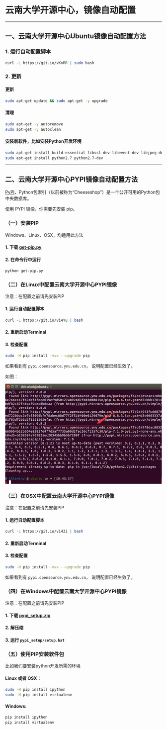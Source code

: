 # 云南大学开源中心，镜像自动配置

-----------

## 一、云南大学开源中心Ubuntu镜像自动配置方法

### 1. 运行自动配置脚本

```bash
curl -L https://git.io/vKvRR | sudo bash
```

### 2. 更新

#### 更新
```bash
sudo apt-get update && sudo apt-get -y upgrade
```

#### 清理
```bash
sudo apt-get -y autoremove
sudo apt-get -y autoclean
```

#### 安装新软件，比如安装Python开发环境
```bash
sudo apt-get install build-essential libssl-dev libevent-dev libjpeg-dev libxml2-dev libxslt-dev vim git
sudo apt-get install python2.7 python2.7-dev
```

-----------

## 二、云南大学开源中心PYPI镜像自动配置方法

[PyPI](https://pypi.python.org/pypi)，Python包索引（以前被称为“Cheeseshop”）是一个公开可用的Python包中央数据库。

使用 PYPI 镜像，你需要先安装 pip。

### （一）安装PIP

Windows、Linux、OSX，均适用此方法

#### 1. 下载 [get-pip.py](https://bootstrap.pypa.io/get-pip.py)

#### 2. 在命令行中运行
```bash
python get-pip.py
```

### （二）在Linux中配置云南大学开源中心PYPI镜像

注意：在配置之前请先安装PIP

#### 1. 运行自动配置脚本
```bash
curl -L https://git.io/vi4Yu | bash
```

#### 2. 重新启动Terminal

#### 3. 检查配置
```bash
sudo -H pip install -vvv --upgrade pip
```

如果看到有 <code>pypi.opensource.ynu.edu.cn</code>， 说明配置已经生效了。

如图：

![检查配置](https://raw.githubusercontent.com/opensource-yunnan-university/source_automate/master/pypi/linux/pypi_linux_test_success.png)




### （三）在OSX中配置云南大学开源中心PYPI镜像

注意：在配置之前请先安装PIP

#### 1. 运行自动配置脚本
```bash
curl -L https://git.io/vi43i | bash
```

#### 2. 重新启动Terminal

#### 3. 检查配置
```bash
sudo -H pip install -vvv --upgrade pip
```

如果看到有 <code>pypi.opensource.ynu.edu.cn</code>， 说明配置已经生效了。

### （四）在Windows中配置云南大学开源中心PYPI镜像

注意：在配置之前请先安装PIP

#### 1. 下载 [pypi_setup.zip](https://git.io/vi4Y6)

#### 2. 解压缩

#### 3. 运行 <code>pypi_setup/setup.bat</code>

### （五）使用PIP安装软件包

比如我们要安装python开发所需的环境

#### Linux 或者 OSX：
```bash
sudo -H pip install ipython
sudo -H pip install virtualenv
```

#### Windows:
```bash
pip install ipython
pip install virtualenv
```
